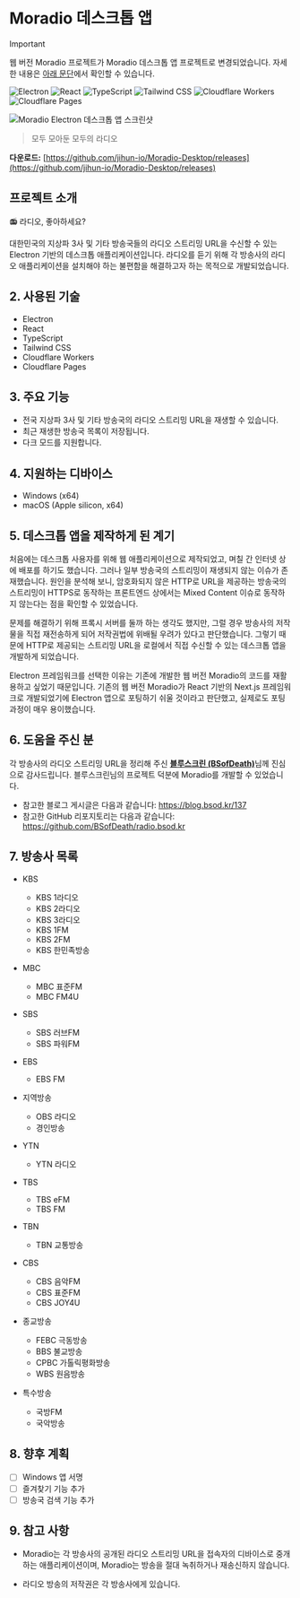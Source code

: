 # Moradio 데스크톱 앱

> [!Important]
> 웹 버전 Moradio 프로젝트가 Moradio 데스크톱 앱 프로젝트로 변경되었습니다. 자세한 내용은 [아래 문단](https://github.com/jihun-io/Moradio-Desktop?tab=readme-ov-file#5-%EB%8D%B0%EC%8A%A4%ED%81%AC%ED%86%B1-%EC%95%B1%EC%9D%84-%EC%A0%9C%EC%9E%91%ED%95%98%EA%B2%8C-%EB%90%9C-%EA%B3%84%EA%B8%B0)에서 확인할 수 있습니다.

![Electron](https://img.shields.io/badge/Electron-47848F?style=for-the-badge&logo=Electron&logoColor=white)
![React](https://img.shields.io/badge/React-61DAFB?style=for-the-badge&logo=React&logoColor=black)
![TypeScript](https://img.shields.io/badge/TypeScript-3178C6?style=for-the-badge&logo=TypeScript&logoColor=white)
![Tailwind CSS](https://img.shields.io/badge/Tailwind%20CSS-06B6D4?style=for-the-badge&logo=TailwindCSS&logoColor=white)
![Cloudflare Workers](https://img.shields.io/badge/Cloudflare%20Workers-F38020?style=for-the-badge&logo=CloudflareWorkers&logoColor=white)
![Cloudflare Pages](https://img.shields.io/badge/Cloudflare%20Pages-F38020?style=for-the-badge&logo=CloudflarePages&logoColor=white)

![Moradio Electron 데스크톱 앱 스크린샷](https://github.com/user-attachments/assets/03f4bc4b-758f-468b-a10f-d676d5505d56)

> 모두 모아둔 모두의 라디오
>
> 
**다운로드:** [https://github.com/jihun-io/Moradio-Desktop/releases](https://github.com/jihun-io/Moradio-Desktop/releases)

## 프로젝트 소개

📻 라디오, 좋아하세요?

대한민국의 지상파 3사 및 기타 방송국들의 라디오 스트리밍 URL을 수신할 수 있는 Electron 기반의 데스크톱 애플리케이션입니다. 라디오를 듣기 위해 각 방송사의 라디오 애플리케이션을 설치해야 하는 불편함을 해결하고자 하는 목적으로 개발되었습니다.

## 2. 사용된 기술

- Electron
- React
- TypeScript
- Tailwind CSS
- Cloudflare Workers
- Cloudflare Pages

## 3. 주요 기능

- 전국 지상파 3사 및 기타 방송국의 라디오 스트리밍 URL을 재생할 수 있습니다.
- 최근 재생한 방송국 목록이 저장됩니다.
- 다크 모드를 지원합니다.

## 4. 지원하는 디바이스
- Windows (x64)
- macOS (Apple silicon, x64)

## 5. 데스크톱 앱을 제작하게 된 계기

처음에는 데스크톱 사용자를 위해 웹 애플리케이션으로 제작되었고, 며칠 간 인터넷 상에 배포를 하기도 했습니다. 그러나 일부 방송국의 스트리밍이 재생되지 않는 이슈가 존재했습니다. 원인을 분석해 보니, 암호화되지 않은 HTTP로 URL을 제공하는 방송국의 스트리밍이 HTTPS로 동작하는 프론트엔드 상에서는 Mixed Content 이슈로 동작하지 않는다는 점을 확인할 수 있었습니다.

문제를 해결하기 위해 프록시 서버를 둘까 하는 생각도 했지만, 그럴 경우 방송사의 저작물을 직접 재전송하게 되어 저작권법에 위배될 우려가 있다고 판단했습니다. 그렇기 때문에 HTTP로 제공되는 스트리밍 URL을 로컬에서 직접 수신할 수 있는 데스크톱 앱을 개발하게 되었습니다.

Electron 프레임워크를 선택한 이유는 기존에 개발한 웹 버전 Moradio의 코드를 재활용하고 싶었기 때문입니다. 기존의 웹 버전 Moradio가 React 기반의 Next.js 프레임워크로 개발되었기에 Electron 앱으로 포팅하기 쉬울 것이라고 판단했고, 실제로도 포팅 과정이 매우 용이했습니다.

## 6. 도움을 주신 분

각 방송사의 라디오 스트리밍 URL을 정리해 주신 [**블루스크린 (BSofDeath)**](https://github.com/BSofDeath)님께 진심으로 감사드립니다. 블루스크린님의 프로젝트 덕분에 Moradio를 개발할 수 있었습니다.

- 참고한 블로그 게시글은 다음과 같습니다: https://blog.bsod.kr/137
- 참고한 GitHub 리포지토리는 다음과 같습니다: https://github.com/BSofDeath/radio.bsod.kr

## 7. 방송사 목록

- KBS
  - KBS 1라디오
  - KBS 2라디오
  - KBS 3라디오
  - KBS 1FM
  - KBS 2FM
  - KBS 한민족방송
- MBC

  - MBC 표준FM
  - MBC FM4U

- SBS

  - SBS 러브FM
  - SBS 파워FM

- EBS

  - EBS FM

- 지역방송

  - OBS 라디오
  - 경인방송

- YTN

  - YTN 라디오

- TBS

  - TBS eFM
  - TBS FM

- TBN

  - TBN 교통방송

- CBS

  - CBS 음악FM
  - CBS 표준FM
  - CBS JOY4U

- 종교방송

  - FEBC 극동방송
  - BBS 불교방송
  - CPBC 가톨릭평화방송
  - WBS 원음방송

- 특수방송
  - 국방FM
  - 국악방송
 
## 8. 향후 계획

- [ ] Windows 앱 서명
- [ ] 즐겨찾기 기능 추가
- [ ] 방송국 검색 기능 추가

## 9. 참고 사항

- Moradio는 각 방송사의 공개된 라디오 스트리밍 URL을 접속자의 디바이스로 중개하는 애플리케이션이며, Moradio는 방송을 절대 녹취하거나 재송신하지 않습니다.

- 라디오 방송의 저작권은 각 방송사에게 있습니다.
